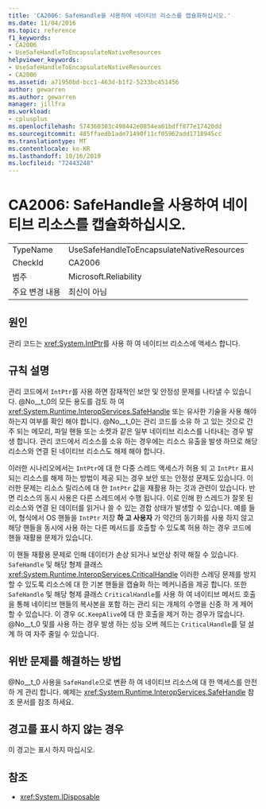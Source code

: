 ```yaml
---
title: 'CA2006: SafeHandle을 사용하여 네이티브 리소스를 캡슐화하십시오.'
ms.date: 11/04/2016
ms.topic: reference
f1_keywords:
- CA2006
- UseSafeHandleToEncapsulateNativeResources
helpviewer_keywords:
- UseSafeHandleToEncapsulateNativeResources
- CA2006
ms.assetid: a71950bd-bcc1-463d-b1f2-5233bc451456
author: gewarren
ms.author: gewarren
manager: jillfra
ms.workload:
- cplusplus
ms.openlocfilehash: 574360303c498442e0854ea61bdff877e17420dd
ms.sourcegitcommit: 485ffaedb1ade71490f11cf05962add1718945cc
ms.translationtype: MT
ms.contentlocale: ko-KR
ms.lasthandoff: 10/16/2019
ms.locfileid: "72443248"
---
```

# <a name="ca2006-use-safehandle-to-encapsulate-native-resources"></a>CA2006: SafeHandle을 사용하여 네이티브 리소스를 캡슐화하십시오.

|||
|-|-|
|TypeName|UseSafeHandleToEncapsulateNativeResources|
|CheckId|CA2006|
|범주|Microsoft.Reliability|
|주요 변경 내용|최신이 아님|

## <a name="cause"></a>원인

관리 코드는 <xref:System.IntPtr>를 사용 하 여 네이티브 리소스에 액세스 합니다.

## <a name="rule-description"></a>규칙 설명

관리 코드에서 `IntPtr`를 사용 하면 잠재적인 보안 및 안정성 문제를 나타낼 수 있습니다. @No__t_0의 모든 용도를 검토 하 여 <xref:System.Runtime.InteropServices.SafeHandle> 또는 유사한 기술을 사용 해야 하는지 여부를 확인 해야 합니다. @No__t_0는 관리 코드를 소유 하 고 있는 것으로 간주 되는 메모리, 파일 핸들 또는 소켓과 같은 일부 네이티브 리소스를 나타내는 경우 발생 합니다. 관리 코드에서 리소스를 소유 하는 경우에는 리소스 유출을 발생 하므로 해당 리소스와 연결 된 네이티브 리소스도 해제 해야 합니다.

이러한 시나리오에서는 `IntPtr`에 대 한 다중 스레드 액세스가 허용 되 고 `IntPtr` 표시 되는 리소스를 해제 하는 방법이 제공 되는 경우 보안 또는 안정성 문제도 있습니다. 이러한 문제는 리소스 릴리스에 대 한 `IntPtr` 값을 재활용 하는 것과 관련이 있습니다. 반면 리소스의 동시 사용은 다른 스레드에서 수행 됩니다. 이로 인해 한 스레드가 잘못 된 리소스와 연결 된 데이터를 읽거나 쓸 수 있는 경합 상태가 발생할 수 있습니다. 예를 들어, 형식에서 OS 핸들을 `IntPtr` 저장 **하 고 사용자** 가 약간의 동기화를 사용 하지 않고 해당 핸들을 동시에 사용 하는 다른 메서드를 호출할 수 있도록 허용 하는 경우 코드에 핸들 재활용 문제가 있습니다.

이 핸들 재활용 문제로 인해 데이터가 손상 되거나 보안상 취약 해질 수 있습니다. `SafeHandle` 및 해당 형제 클래스 <xref:System.Runtime.InteropServices.CriticalHandle> 이러한 스레딩 문제를 방지할 수 있도록 리소스에 대 한 기본 핸들을 캡슐화 하는 메커니즘을 제공 합니다. 또한 `SafeHandle` 및 해당 형제 클래스 `CriticalHandle`를 사용 하 여 네이티브 메서드 호출을 통해 네이티브 핸들의 복사본을 포함 하는 관리 되는 개체의 수명을 신중 하 게 제어할 수 있습니다. 이 경우 `GC.KeepAlive`에 대 한 호출을 제거 하는 경우가 많습니다. @No__t_0 및를 사용 하는 경우 발생 하는 성능 오버 헤드는 `CriticalHandle`를 덜 설계 하 여 자주 줄일 수 있습니다.

## <a name="how-to-fix-violations"></a>위반 문제를 해결하는 방법

@No__t_0 사용을 `SafeHandle`으로 변환 하 여 네이티브 리소스에 대 한 액세스를 안전 하 게 관리 합니다. 예제는 <xref:System.Runtime.InteropServices.SafeHandle> 참조 문서를 참조 하세요.

## <a name="when-to-suppress-warnings"></a>경고를 표시 하지 않는 경우

이 경고는 표시 하지 마십시오.

## <a name="see-also"></a>참조

- <xref:System.IDisposable>
